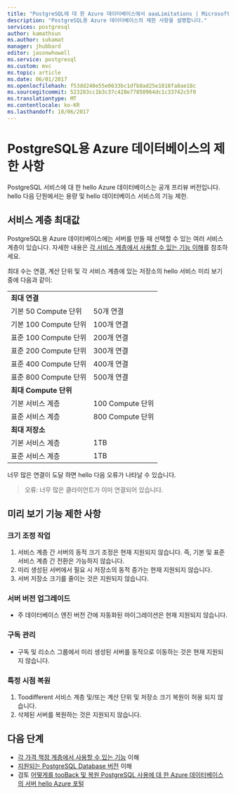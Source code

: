 ```yaml
---
title: "PostgreSQL에 대 한 Azure 데이터베이스에서 aaaLimitations | Microsoft Docs"
description: "PostgreSQL용 Azure 데이터베이스의 제한 사항을 설명합니다."
services: postgresql
author: kamathsun
ms.author: sukamat
manager: jhubbard
editor: jasonwhowell
ms.service: postgresql
ms.custom: mvc
ms.topic: article
ms.date: 06/01/2017
ms.openlocfilehash: f53dd240e55e0633bc1dfb8ad25e1818fa8ae18c
ms.sourcegitcommit: 523283cc1b3c37c428e77850964dc1c33742c5f0
ms.translationtype: MT
ms.contentlocale: ko-KR
ms.lasthandoff: 10/06/2017
---
```

# <a name="limitations-in-azure-database-for-postgresql"></a>PostgreSQL용 Azure 데이터베이스의 제한 사항
PostgreSQL 서비스에 대 한 hello Azure 데이터베이스는 공개 프리뷰 버전입니다. hello 다음 단원에서는 용량 및 hello 데이터베이스 서비스의 기능 제한.

## <a name="service-tier-maximums"></a>서비스 계층 최대값
PostgreSQL용 Azure 데이터베이스에는 서버를 만들 때 선택할 수 있는 여러 서비스 계층이 있습니다. 자세한 내용은 [각 서비스 계층에서 사용할 수 있는 기능 이해](concepts-service-tiers.md)를 참조하세요.  

최대 수는 연결, 계산 단위 및 각 서비스 계층에 있는 저장소의 hello 서비스 미리 보기 중에 다음과 같이: 

|                            |                   |
| :------------------------- | :---------------- |
| **최대 연결**        |                   |
| 기본 50 Compute 단위     | 50개 연결    |
| 기본 100 Compute 단위    | 100개 연결   |
| 표준 100 Compute 단위 | 200개 연결   |
| 표준 200 Compute 단위 | 300개 연결   |
| 표준 400 Compute 단위 | 400개 연결   |
| 표준 800 Compute 단위 | 500개 연결   |
| **최대 Compute 단위**      |                   |
| 기본 서비스 계층         | 100 Compute 단위 |
| 표준 서비스 계층      | 800 Compute 단위 |
| **최대 저장소**            |                   |
| 기본 서비스 계층         | 1TB              |
| 표준 서비스 계층      | 1TB              |

너무 많은 연결이 도달 하면 hello 다음 오류가 나타날 수 있습니다.
> 오류: 너무 많은 클라이언트가 이미 연결되어 있습니다.

## <a name="preview-functional-limitations"></a>미리 보기 기능 제한 사항
### <a name="scale-operations"></a>크기 조정 작업
1.  서비스 계층 간 서버의 동적 크기 조정은 현재 지원되지 않습니다. 즉, 기본 및 표준 서비스 계층 간 전환은 가능하지 않습니다.
2.  미리 생성된 서버에서 필요 시 저장소의 동적 증가는 현재 지원되지 않습니다.
3.  서버 저장소 크기를 줄이는 것은 지원되지 않습니다.

### <a name="server-version-upgrades"></a>서버 버전 업그레이드
- 주 데이터베이스 엔진 버전 간에 자동화된 마이그레이션은 현재 지원되지 않습니다.

### <a name="subscription-management"></a>구독 관리
- 구독 및 리소스 그룹에서 미리 생성된 서버를 동적으로 이동하는 것은 현재 지원되지 않습니다.

### <a name="point-in-time-restore"></a>특정 시점 복원
1.  Toodifferent 서비스 계층 및/또는 계산 단위 및 저장소 크기 복원이 허용 되지 않습니다.
2.  삭제된 서버를 복원하는 것은 지원되지 않습니다.

## <a name="next-steps"></a>다음 단계
- [각 가격 책정 계층에서 사용할 수 있는 기능](concepts-service-tiers.md) 이해
- [지원되는 PostgreSQL Database 버전](concepts-supported-versions.md) 이해
- 검토 [어떻게를 tooBack 및 복원 PostgreSQL 사용에 대 한 Azure 데이터베이스의 서버 hello Azure 포털](howto-restore-server-portal.md)
